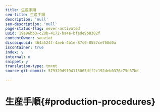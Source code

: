 ```yaml
---
title: 生産手順
seo-title: 生産手順
description: 'null'
seo-description: 'null'
page-status-flag: never-activated
uuid: 19a96bb3-c28b-4172-ba4e-bfade9b8382f
contentOwner: sauviat
discoiquuid: 464a524f-4aeb-4b1e-87c0-8557ce768d0a
iscontainer: true
index: y
internal: n
snippet: y
translation-type: tm+mt
source-git-commit: 579329d9194115065dff2c192deb0376c75e67bd

---
```



# 生産手順{#production-procedures}


